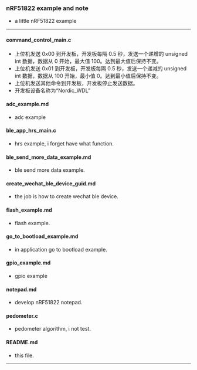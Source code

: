 ### nRF51822 example and note


- a little nRF51822 example

---

#### command_control_main.c

- 上位机发送 0x00 到开发板，开发板每隔 0.5 秒，发送一个递增的 unsigned int 数据，数据从 0 开始，最大值 100。达到最大值后保持不变。 
- 上位机发送 0x01 到开发板，开发板每隔 0.5 秒，发送一个递减的 unsigned int 数据，数据从 100 开始，最小值 0。达到最小值后保持不变。
- 上位机发送其他命令到开发板，开发板停止发送数据。
- 开发板设备名称为“Nordic_WDL”


#### adc_example.md
- adc example

#### ble_app_hrs_main.c
- hrs example, i forget have what function.

#### ble_send_more_data_example.md
- ble send more data example.

#### create_wechat_ble_device_guid.md
- the job is how to create wechat ble device.

#### flash_example.md
- flash example.

#### go_to_bootload_example.md
- in application go to bootload example.

#### gpio_example.md
- gpio example

#### notepad.md
- develop nRF51822 notepad.

#### pedometer.c
- pedometer algorithm, i not test.

#### README.md
- this file.

---
